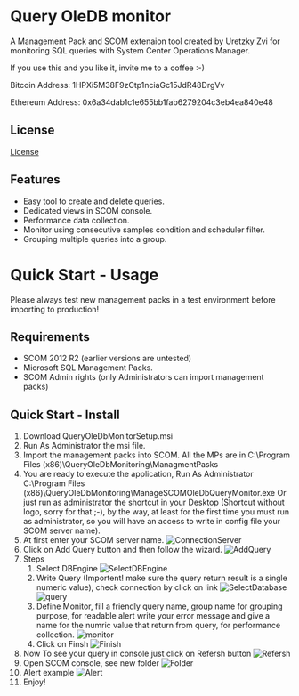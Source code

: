 # Query OleDB monitor
A Management Pack and SCOM extenaion tool created by Uretzky Zvi for monitoring SQL queries with System Center Operations Manager.

If you use this and you like it, invite me to a coffee :-)

 Bitcoin Address: 1HPXi5M38F9zCtp1nciaGc15JdR48DrgVv
 
 Ethereum Address: 0x6a34dab1c1e655bb1fab6279204c3eb4ea840e48

## License

[License](https://github.com/uretskyzvi/Monitor-Applications-Using-SQL-Queries/blob/master/LICENSE)

## Features
* Easy tool to create and delete queries.
* Dedicated views in SCOM console.
* Performance data collection.
* Monitor using consecutive samples condition and scheduler filter.
* Grouping multiple queries into a group.

# Quick Start - Usage
Please always test new management packs in a test environment before importing to production!

## Requirements
* SCOM 2012 R2 (earlier versions are untested)
* Microsoft SQL Management Packs.
* SCOM Admin rights (only Administrators can import management packs)
## Quick Start - Install
1. Download QueryOleDbMonitorSetup.msi
2. Run As Administrator the msi file.
3. Import the management packs into SCOM. All the MPs are in C:\Program Files (x86)\QueryOleDbMonitoring\ManagmentPasks 
4. You are ready to execute the application, Run As Administrator C:\Program Files (x86)\QueryOleDbMonitoring\ManageSCOMOleDbQueryMonitor.exe Or just run as administrator the shortcut in your Desktop (Shortcut without logo, sorry for that ;-), by the way, at least for the first time you must run as administrator, so you will have an access to write in config file your SCOM server name).
5. At first enter your SCOM server name.
![ConnectionServer](https://github.com/uretskyzvi/Monitor-Applications-Using-SQL-Queries/blob/master/Images/Slide1.GIF)
6. Click on Add Query button and then follow the wizard.
![AddQuery](https://github.com/uretskyzvi/Monitor-Applications-Using-SQL-Queries/blob/master/Images/Slide2.GIF)
7. Steps
   1. Select DBEngine
    ![SelectDBEngine](https://github.com/uretskyzvi/Monitor-Applications-Using-SQL-Queries/blob/master/Images/Slide3.GIF)
   2. Write Query (Importent! make sure the query return result is a single numeric value), check connection by click on link
    ![SelectDatabase](https://github.com/uretskyzvi/Monitor-Applications-Using-SQL-Queries/blob/master/Images/Slide4.GIF)
    ![query](https://github.com/uretskyzvi/Monitor-Applications-Using-SQL-Queries/blob/master/Images/Slide5.GIF)
   3. Define Monitor, fill a friendly query name, group name for grouping purpose, for readable alert write your error message and give a name for the numric value that return from query, for performance collection.
    ![monitor](https://github.com/uretskyzvi/Monitor-Applications-Using-SQL-Queries/blob/master/Images/Slide6.GIF)
   4. Click on Finsh
    ![Finish](https://github.com/uretskyzvi/Monitor-Applications-Using-SQL-Queries/blob/master/Images/Slide7.GIF)
 8. Now To see your query in console just click on Refersh button
  ![Refersh](https://github.com/uretskyzvi/Monitor-Applications-Using-SQL-Queries/blob/master/Images/Slide8.GIF)
 9. Open SCOM console, see new folder
  ![Folder](https://github.com/uretskyzvi/Monitor-Applications-Using-SQL-Queries/blob/master/Images/Slide11.GIF)
 10. Alert example
  ![Alert](https://github.com/uretskyzvi/Monitor-Applications-Using-SQL-Queries/blob/master/Images/Slide10.GIF)
 11. Enjoy!
  
  

